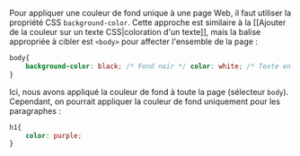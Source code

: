 Pour appliquer une couleur de fond unique à une page Web, il faut utiliser la propriété CSS `background-color`. Cette approche est similaire à la [[Ajouter de la couleur sur un texte CSS|coloration d'un texte]], mais la balise appropriée à cibler est `<body>` pour affecter l'ensemble de la page :

```CSS
body{
	background-color: black; /* Fond noir */ color: white; /* Texte en blanc */
}
```

Ici, nous avons appliqué la couleur de fond à toute la page (sélecteur `body`). Cependant, on pourrait appliquer la couleur de fond uniquement pour les paragraphes :
```CSS
h1{
	color: purple;
}
```